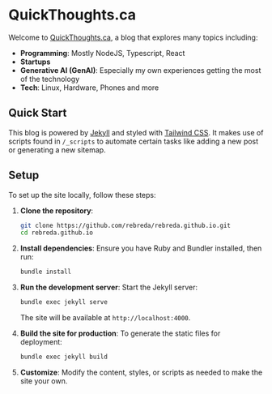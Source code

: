 # QuickThoughts.ca

Welcome to [QuickThoughts.ca](https://QuickThoughts.ca), a blog that explores many topics including:

- **Programming**: Mostly NodeJS, Typescript, React
- **Startups**
- **Generative AI (GenAI)**: Especially my own experiences getting the most of the technology
- **Tech**: Linux, Hardware, Phones and more

## Quick Start

This blog is powered by [Jekyll](https://jekyllrb.com/) and styled with [Tailwind CSS](https://tailwindcss.com/). It makes use of scripts found in `/_scripts` to automate certain tasks like adding a new post or generating a new sitemap.

## Setup

To set up the site locally, follow these steps:

1. **Clone the repository**:

   ```bash
   git clone https://github.com/rebreda/rebreda.github.io.git
   cd rebreda.github.io
   ```

2. **Install dependencies**:
   Ensure you have Ruby and Bundler installed, then run:

   ```bash
   bundle install
   ```

3. **Run the development server**:
   Start the Jekyll server:

   ```bash
   bundle exec jekyll serve
   ```

   The site will be available at `http://localhost:4000`.

4. **Build the site for production**:
   To generate the static files for deployment:

   ```bash
   bundle exec jekyll build
   ```

5. **Customize**:
   Modify the content, styles, or scripts as needed to make the site your own.
